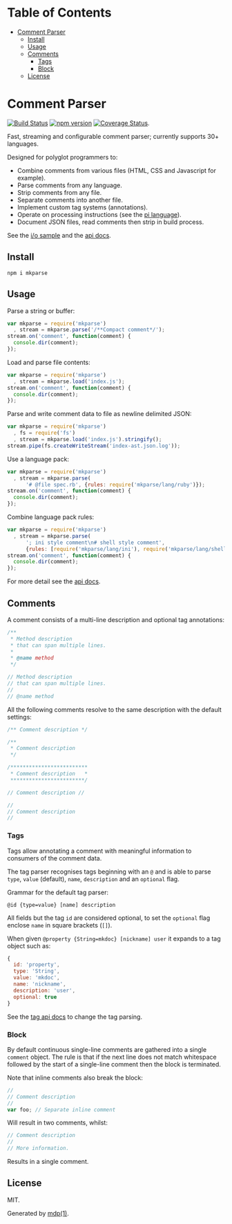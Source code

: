 Table of Contents
=================

* [Comment Parser](#comment-parser)
  * [Install](#install)
  * [Usage](#usage)
  * [Comments](#comments)
    * [Tags](#tags)
    * [Block](#block)
  * [License](#license)

Comment Parser
==============

[<img src="https://travis-ci.org/mkdoc/mkparse.svg?v=3" alt="Build Status">](https://travis-ci.org/mkdoc/mkparse)
[<img src="http://img.shields.io/npm/v/mkparse.svg?v=3" alt="npm version">](https://npmjs.org/package/mkparse)
[<img src="https://coveralls.io/repos/mkdoc/mkparse/badge.svg?branch=master&service=github&v=3" alt="Coverage Status">](https://coveralls.io/github/mkdoc/mkparse?branch=master).

Fast, streaming and configurable comment parser; currently supports 30+ languages.

Designed for polyglot programmers to:

* Combine comments from various files (HTML, CSS and Javascript for example).
* Parse comments from any language.
* Strip comments from any file.
* Separate comments into another file.
* Implement custom tag systems (annotations).
* Operate on processing instructions (see the [pi language](https://github.com/mkdoc/mkparse/blob/master/API.md#pi)).
* Document JSON files, read comments then strip in build process.

See the [i/o sample](https://github.com/mkdoc/mkparse/blob/master/EXAMPLE.md) and the [api docs](https://github.com/mkdoc/mkparse/blob/master/API.md).

## Install

```
npm i mkparse
```

## Usage

Parse a string or buffer:

```javascript
var mkparse = require('mkparse')
  , stream = mkparse.parse('/**Compact comment*/');
stream.on('comment', function(comment) {
  console.dir(comment);
});
```

Load and parse file contents:

```javascript
var mkparse = require('mkparse')
  , stream = mkparse.load('index.js');
stream.on('comment', function(comment) {
  console.dir(comment);
});
```

Parse and write comment data to file as newline delimited JSON:

```javascript
var mkparse = require('mkparse')
  , fs = require('fs')
  , stream = mkparse.load('index.js').stringify();
stream.pipe(fs.createWriteStream('index-ast.json.log'));
```

Use a language pack:

```javascript
var mkparse = require('mkparse')
  , stream = mkparse.parse(
      '# @file spec.rb', {rules: require('mkparse/lang/ruby')});
stream.on('comment', function(comment) {
  console.dir(comment);
});
```

Combine language pack rules:

```javascript
var mkparse = require('mkparse')
  , stream = mkparse.parse(
      '; ini style comment\n# shell style comment',
      {rules: [require('mkparse/lang/ini'), require('mkparse/lang/shell')]});
stream.on('comment', function(comment) {
  console.dir(comment);
});
```

For more detail see the [api docs](https://github.com/mkdoc/mkparse/blob/master/API.md).

## Comments

A comment consists of a multi-line description and optional tag annotations:

```javascript
/**
 * Method description
 * that can span multiple lines.
 *
 * @name method
 */

// Method description
// that can span multiple lines.
//
// @name method
```

All the following comments resolve to the same description with the default settings:

```javascript
/** Comment description */

/**
 * Comment description
 */

/*************************
 * Comment description   *
 ************************/

// Comment description //

//
// Comment description
//
```

### Tags

Tags allow annotating a comment with meaningful information to consumers of the comment data.

The tag parser recognises tags beginning with an `@` and is able to parse `type`, 
`value` (default), `name`, `description` and an `optional` flag.

Grammar for the default tag parser:

```
@id {type=value} [name] description
```

All fields but the tag `id` are considered optional, to set the `optional` flag 
enclose `name` in square brackets (`[]`).

When given `@property {String=mkdoc} [nickname] user` it expands to a tag object such as:

```javascript
{
  id: 'property',
  type: 'String',
  value: 'mkdoc',
  name: 'nickname',
  description: 'user',
  optional: true
}
```

See the [tag api docs](https://github.com/mkdoc/mkparse/blob/master/API.md#tag) to change the tag parsing.

### Block

By default continuous single-line comments are gathered into a single `comment` object. The 
rule is that if the next line does not match whitespace followed by the start of a 
single-line comment then the block is terminated.

Note that inline comments also break the block:

```javascript
// 
// Comment description
// 
var foo; // Separate inline comment
```

Will result in two comments, whilst:

```javascript
// Comment description
// 
// More information.
```

Results in a single comment.

## License

MIT.

Generated by [mdp(1)](https://github.com/tmpfs/mdp).

[jshint]: http://jshint.com
[jscs]: http://jscs.info
[mdp]: https://github.com/tmpfs/mdp
